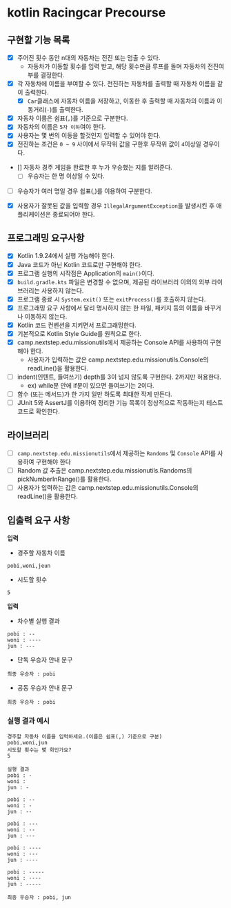# kotlin Racingcar Precourse

## 구현할 기능 목록
- [x] 주어진 횟수 동안 n대의 자동차는 전진 또는 멈출 수 있다.
  -  자동차가 이동할 횟수를 입력 받고, 해당 횟수만큼 루프를 돌며 자동차의 전진여부를 결정한다.
- [x] 각 자동차에 이름을 부여할 수 있다. 전진하는 자동차를 출력할 때 자동차 이름을 같이 출력한다.
  - [x] `Car`클래스에 자동차 이름을 저장하고, 이동한 후 출력할 때 자동차의 이름과 이동거리(`-`)를 출력한다. 
- [x] 자동차 이름은 쉼표(`,`)를 기준으로 구분한다.
- [x] 자동차의 이름은 `5자 이하`여야 한다.
- [x] 사용자는 몇 번의 이동을 할것인지 입력할 수 있어야 한다.
- [x] 전진하는 조건은 `0 ~ 9` 사이에서 무작위 값을 구한후 무작위 값이 `4`이상일 경우이다.
- [] 자동차 경주 게임을 완료한 후 누가 우승했는 지를 알려준다.
    - [ ] 우승자는 한 명 이상일 수 있다.
- [ ] 우승자가 여러 명일 경우 쉼표(,)를 이용하여 구분한다.
- [x] 사용자가 잘못된 값을 입력할 경우 `IllegalArgumentException`을 발생시킨 후 애플리케이션은 종료되어야 한다.


## 프로그래밍 요구사항
- [x] Kotlin 1.9.24에서 실행 가능해야 한다.
- [x] Java 코드가 아닌 Kotlin 코드로만 구현해야 한다.
- [x] 프로그램 실행의 시작점은 Application의 `main()`이다.
- [x] `build.gradle.kts` 파일은 변경할 수 없으며, 제공된 라이브러리 이외의 외부 라이브러리는 사용하지 않는다.
- [x] 프로그램 종료 시 `System.exit()` 또는 `exitProcess()`를 호출하지 않는다.
- [x] 프로그래밍 요구 사항에서 달리 명시하지 않는 한 파일, 패키지 등의 이름을 바꾸거나 이동하지 않는다.
- [x] Kotlin 코드 컨벤션을 지키면서 프로그래밍한다.
- [x] 기본적으로 Kotlin Style Guide를 원칙으로 한다.
- [x] camp.nextstep.edu.missionutils에서 제공하는 Console API를 사용하여 구현해야 한다.
    - 사용자가 입력하는 값은 camp.nextstep.edu.missionutils.Console의 readLine()을 활용한다.
- [ ] indent(인텐트, 들여쓰기) depth를 3이 넘지 않도록 구현한다. 2까지만 허용한다.
    - ex) while문 안에 if문이 있으면 들여쓰기는 2이다.
- [ ] 함수 (또는 메서드)가 한 가지 일만 하도록 최대한 작게 만든다.
- [ ] JUnit 5와 AssertJ를 이용하여 정리한 기능 목록이 정상적으로 작동하는지 테스트 코드로 확인한다.

## 라이브러리
- [ ] `camp.nextstep.edu.missionutils`에서 제공하는 `Randoms` 및 `Console` API를 사용하여 구현해야 한다
- [ ] Random 값 추출은 camp.nextstep.edu.missionutils.Randoms의 pickNumberInRange()를 활용한다.
- [ ] 사용자가 입력하는 값은 camp.nextstep.edu.missionutils.Console의 readLine()을 활용한다.

## 입출력 요구 사항

**입력**

- 경주할 자동차 이름
```
pobi,woni,jeun
```

- 시도할 횟수
```
5
```

**입력**

- 차수별 실행 결과
```
pobi : --
woni : ----
jun : ---
```

- 단독 우승자 안내 문구
```
최종 우승자 : pobi
```

- 공동 우승자 안내 문구
```
최종 우승자 : pobi
```

### 실행 결과 예시
```
경주할 자동차 이름을 입력하세요.(이름은 쉼표(,) 기준으로 구분)
pobi,woni,jun
시도할 횟수는 몇 회인가요?
5

실행 결과
pobi : -
woni : 
jun : -

pobi : --
woni : -
jun : --

pobi : ---
woni : --
jun : ---

pobi : ----
woni : ---
jun : ----

pobi : -----
woni : ----
jun : -----

최종 우승자 : pobi, jun
```